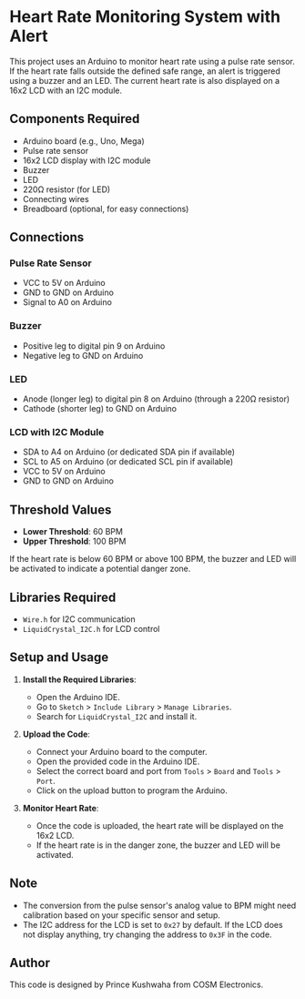 # Heart Rate Monitoring System with Alert

This project uses an Arduino to monitor heart rate using a pulse rate sensor. If the heart rate falls outside the defined safe range, an alert is triggered using a buzzer and an LED. The current heart rate is also displayed on a 16x2 LCD with an I2C module.

## Components Required

- Arduino board (e.g., Uno, Mega)
- Pulse rate sensor
- 16x2 LCD display with I2C module
- Buzzer
- LED
- 220Ω resistor (for LED)
- Connecting wires
- Breadboard (optional, for easy connections)

## Connections

### Pulse Rate Sensor

- VCC to 5V on Arduino
- GND to GND on Arduino
- Signal to A0 on Arduino

### Buzzer

- Positive leg to digital pin 9 on Arduino
- Negative leg to GND on Arduino

### LED

- Anode (longer leg) to digital pin 8 on Arduino (through a 220Ω resistor)
- Cathode (shorter leg) to GND on Arduino

### LCD with I2C Module

- SDA to A4 on Arduino (or dedicated SDA pin if available)
- SCL to A5 on Arduino (or dedicated SCL pin if available)
- VCC to 5V on Arduino
- GND to GND on Arduino

## Threshold Values

- **Lower Threshold**: 60 BPM
- **Upper Threshold**: 100 BPM

If the heart rate is below 60 BPM or above 100 BPM, the buzzer and LED will be activated to indicate a potential danger zone.

## Libraries Required

- `Wire.h` for I2C communication
- `LiquidCrystal_I2C.h` for LCD control

## Setup and Usage

1. **Install the Required Libraries**:
   - Open the Arduino IDE.
   - Go to `Sketch` > `Include Library` > `Manage Libraries`.
   - Search for `LiquidCrystal_I2C` and install it.

2. **Upload the Code**:
   - Connect your Arduino board to the computer.
   - Open the provided code in the Arduino IDE.
   - Select the correct board and port from `Tools` > `Board` and `Tools` > `Port`.
   - Click on the upload button to program the Arduino.

3. **Monitor Heart Rate**:
   - Once the code is uploaded, the heart rate will be displayed on the 16x2 LCD.
   - If the heart rate is in the danger zone, the buzzer and LED will be activated.

## Note

- The conversion from the pulse sensor's analog value to BPM might need calibration based on your specific sensor and setup.
- The I2C address for the LCD is set to `0x27` by default. If the LCD does not display anything, try changing the address to `0x3F` in the code.

## Author

This code is designed by Prince Kushwaha from COSM Electronics.
